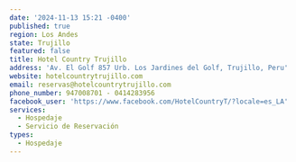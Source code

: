 ```yaml
---
date: '2024-11-13 15:21 -0400'
published: true
region: Los Andes
state: Trujillo
featured: false
title: Hotel Country Trujillo
address: 'Av. El Golf 857 Urb. Los Jardines del Golf, Trujillo, Peru'
website: hotelcountrytrujillo.com
email: reservas@hotelcountrytrujillo.com
phone_number: 947008701 - 0414283956
facebook_user: 'https://www.facebook.com/HotelCountryT/?locale=es_LA'
services:
  - Hospedaje
  - Servicio de Reservación
types:
  - Hospedaje
---
```


